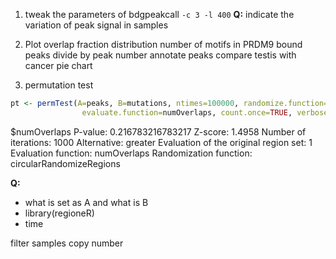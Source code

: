 1. tweak the parameters of bdgpeakcall
`-c 3 -l 400`
**Q:** indicate the variation of peak signal in samples

2.  Plot overlap fraction distribution
number of motifs in PRDM9 bound peaks
divide by peak number
annotate peaks compare testis with cancer pie chart

4. permutation test
```r
pt <- permTest(A=peaks, B=mutations, ntimes=100000, randomize.function=circularRandomizeRegions,
                evaluate.function=numOverlaps, count.once=TRUE, verbose=FALSE)
```
$numOverlaps
P-value: 0.216783216783217
Z-score: 1.4958
Number of iterations: 1000
Alternative: greater
Evaluation of the original region set: 1
Evaluation function: numOverlaps
Randomization function: circularRandomizeRegions

**Q:**
- what is set as A and what is B
- library(regioneR)
- time


filter samples 
copy number




<!--stackedit_data:
eyJoaXN0b3J5IjpbLTExOTIzOTQ1MjksLTE4MzUyOTQ5NzQsNT
IxMjUzMDMzLC04OTU3MzcxMjJdfQ==
-->